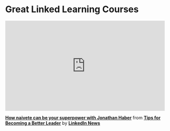 <h1> Great Linked Learning Courses</h1>

<div style="position:relative;height:0;padding-bottom:56.25%"><iframe width="640" height="360" src="https://www.linkedin.com/learning/embed/tips-for-becoming-a-better-leader/how-naivete-can-be-your-superpower-with-jonathan-haber?autoplay=false&claim=AQFd6Hp1AIUDigAAAZfwadQoUxNeMtHenqD6dpUOruTQ7vuhl8WE40h_Q4gnTRiAFatNVku-sQVWvIEOYQAScx2wBkJGIPXewJ84AB1oJkcLt0TfBeBs7O7rIm-Tg5tzbvm3EO9geqsuxPLEebwYxBMarx3pyk1eFnrQWK9v4cY4qFnx77Lt9c21SOAioSCJXrUi8_M-YxObbfOAZKB_65QZTimjW8ojAKL5JGtdjqs2pBd3Y2RrAfej_52IzfbD5SnybjWYfBtBV27Bs6V0Oj4LRIuP6vIVzC9Ngh2KrB9NrsQfaSx3zpM8wvyvN9QlxjzJu0cE34fF8uicF4SN4gAODITJtXs_eVopBkaYM1hVdNOR2IXNZetfLpUNuMk13gfHHNomYp8qDB6AL8ROCzZE-DWz1T6Xi_2CLcCst8fMyZPUgwDL1yQ-lpFUkWHa4iVCEis22vps4rKSz2iLIVUV8Pugm1x-pW0thhtRpMi46C7-qpcf7YNge0NIMLor7N2XmyMFUqwIyYcCOdnurqtqRmV7UPdAurpS3M2P4mX8wLh7E-ePa1HZcVKFKIIr9ucZTFUOO4pNDSAM5TKuxvb5RGkiHx0ncsrj_T0cMGIO_Fa8UaPU9cJlqd7pr9rtuRaWqisJw1DpZZ-856S9LYuPiXxazxncUJsRxIFhC9VyPrl9UponEWy3UJiVNPgkeVWryG9Pv5W6OI0Kucl0Sucxvwt1vjY5lhElXvepwzCQZXx2Wd2C2FIWMeE7V9eLJJDgMgEFijrpDKYktbdBVylFtB-hWcXMDOrSC8UMKpibIGz-KXSqyjsVwRojjAT11f_hctFDzhh0ryDGJLlEkNciQ6-vvNwKEcnMxok8TY3MiUP4RpxrLkJSRXUsO9aNgTBnidcjToVEvmjv8_Kx1Y6IULWxznD3adNivx4GAgNZEsOAhaRb5o9N_zBAuEiVVnzyOaLdw-VpKjhO09In5p3ZD-pn7BKZuL9s7Y0ohF27t1ZM7E6cv9qJvzyE2gHaLo-Px7b5L05X_9b0yBqQTKU_Ya_VI87P8CP1-HC74wqIyW_ZfBcVyKL-IaYRfNNhMa_wqEHVqeK-9Okr0lz7P86Xl8tqhNIi7RbiJvmhz3ME0padGj6HxZBPfj0iSyeStfGKRC0nGsnKL9oTiK7rHBcowW9WCjprlXfL9qyfBx03381vD5mfmq6uL594_6cl6yFM7gJ1m9mB_TI2FXsPE-shR54" mozallowfullscreen="true" webkitallowfullscreen="true" allowfullscreen="true" frameborder="0" style="position:absolute;width:100%;height:100%;left:0"></iframe></div><p><strong><a href="https://www.linkedin.com/learning/tips-for-becoming-a-better-leader/how-naivete-can-be-your-superpower-with-jonathan-haber?trk=embed_lil">How naivete can be your superpower with Jonathan Haber</a></strong> from <strong><a href="https://www.linkedin.com/learning/tips-for-becoming-a-better-leader?trk=embed_lil">Tips for Becoming a Better Leader</a></strong> by <strong><a href="https://www.linkedin.com/learning/instructors/linkedin-news?trk=embed_lil">LinkedIn News</a></strong></p>
